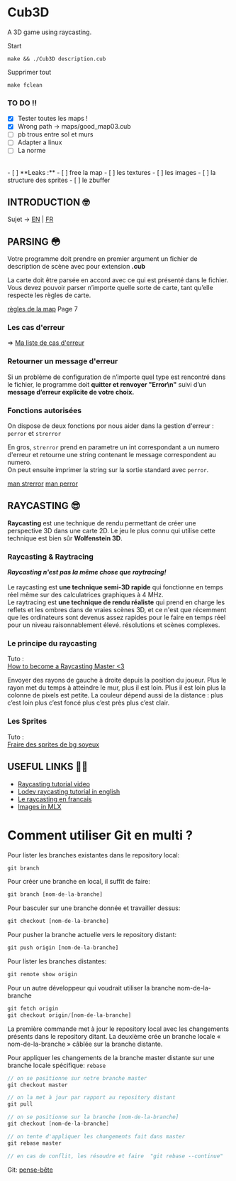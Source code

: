 # Cub3D

A 3D game using raycasting.

Start
```
make && ./Cub3D description.cub
```

Supprimer tout
```
make fclean
```

### TO DO ‼️

- [x] Tester toutes les maps !
- [x] Wrong path -> maps/good_map03.cub
- [ ] pb trous entre sol et murs
- [ ] Adapter a linux
- [ ] La norme
</br>
- [ ] **Leaks :**
- [ ] free la map
- [ ] les textures
- [ ] les images
- [ ] la structure des sprites
- [ ] le zbuffer

## INTRODUCTION 🤓

Sujet -> [EN](https://github.com/tinaserra/Cub3D/blob/master/links/cub3d_en.pdf) | [FR](https://github.com/tinaserra/Cub3D/blob/master/links/cube3d_fr.pdf)

## PARSING 😳

Votre programme doit prendre en premier argument un fichier de description de scène avec pour extension **.cub**

La carte doit être parsée en accord avec ce qui est présenté dans le fichier.</br>
Vous devez pouvoir parser n’importe quelle sorte de carte, tant qu’elle respecte les règles de carte.

[règles de la map](https://github.com/tinaserra/Cub3D/blob/master/links/cube3d_fr.pdf) Page 7

### Les cas d'erreur

=> [Ma liste de cas d'erreur](https://github.com/tinaserra/Cub3D/blob/master/links/map_error.md)

### Retourner un message d'erreur

Si un problème de configuration de n’importe quel type est rencontré dans le fichier, le programme doit **quitter et renvoyer "Error\n"** suivi d’un **message d’erreur explicite de votre choix.**

### Fonctions autorisées

On dispose de deux fonctions por nous aider dans la gestion d'erreur :</br>
```perror``` et ```strerror```

En gros, ```strerror``` prend en parametre un int correspondant a un numero d'erreur et retourne une string contenant le message correspondent au numero.</br>
On peut ensuite imprimer la string sur la sortie standard avec ```perror```.


[man strerror](http://manpagesfr.free.fr/man/man3/strerror.3.html)
[man perror](http://manpagesfr.free.fr/man/man3/perror.3.html)

## RAYCASTING 😎

**Raycasting** est une technique de rendu permettant de créer une perspective 3D dans une carte 2D. Le jeu le plus connu qui utilise cette technique est bien sûr **Wolfenstein 3D**.

### Raycasting & Raytracing

***Raycasting n'est pas la même chose que raytracing!***</br></br>
Le raycasting est **une technique semi-3D rapide** qui fonctionne en temps réel même sur des calculatrices graphiques à 4 MHz.</br>
Le raytracing est **une technique de rendu réaliste** qui prend en charge les reflets et les ombres dans de vraies scènes 3D, et ce n'est que récemment que les ordinateurs sont devenus assez rapides pour le faire en temps réel pour un niveau raisonnablement élevé. résolutions et scènes complexes.

### Le principe du raycasting

Tuto :</br>
[How to become a Raycasting Master <3](https://lodev.org/cgtutor/raycasting.html)

Envoyer des rayons de gauche à droite depuis la position du joueur.
Plus le rayon met du temps à atteindre le mur, plus il est loin.
Plus il est loin plus la colonne de pixels est petite.
La couleur dépend aussi de la distance : plus c’est loin plus c’est foncé plus c’est près plus c’est clair.

### Les Sprites

Tuto :</br>
[Fraire des sprites de bg soyeux](https://lodev.org/cgtutor/raycasting3.html)


## USEFUL LINKS 🤙🏼
* [Raycasting tutorial video](https://courses.pikuma.com/courses/take/raycasting/lessons/7485598-introduction-and-learning-outcomes)
* [Lodev raycasting tutorial in english](https://lodev.org/cgtutor/raycasting.html)
* [Le raycasting en francais](http://projet-moteur-3d.e-monsite.com/pages/raycasting/raycasting.html)
* [Images in MLX](https://github.com/keuhdall/images_example)

# Comment utiliser Git en multi ?

Pour lister les branches existantes dans le repository local:
```js
git branch
```
Pour créer une branche en local, il suffit de faire:
```js
git branch [nom-de-la-branche]
```
Pour basculer sur une branche donnée et travailler dessus:
```js
git checkout [nom-de-la-branche]
```
Pour pusher la branche actuelle vers le repository distant:
```js
git push origin [nom-de-la-branche]
```
Pour lister les branches distantes:
```js
git remote show origin
```
Pour un autre développeur qui voudrait utiliser la branche nom-de-la-branche
```js
git fetch origin
git checkout origin/[nom-de-la-branche]
```
La première commande met à jour le repository local avec les changements présents dans le repository ditant. La deuxième crée un branche locale « nom-de-la-branche » câblée sur la branche distante.

Pour appliquer les changements de la branche master distante sur une branche locale spécifique: ```rebase```
```c
// on se positionne sur notre branche master
git checkout master

// on la met à jour par rapport au repository distant
git pull

// on se positionne sur la branche [nom-de-la-branche]
git checkout [nom-de-la-branche]

// on tente d'appliquer les changements fait dans master
git rebase master

// en cas de conflit, les résoudre et faire  "git rebase --continue"
```

Git: [pense-bête](http://www.letuyau.net/2012/09/git-pense-bete/)
